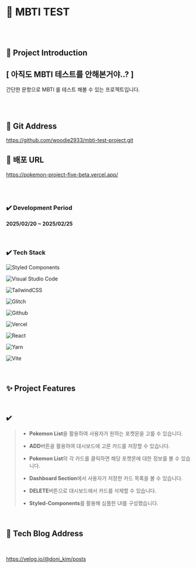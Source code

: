<!-- ####### 헤더 -->

<!-- 제목 -->

# :page_with_curl: MBTI TEST

<br/>
<br/>

<!-- ####### 프로젝트 소개 -->

## :microphone: Project Introduction

## [ 아직도 MBTI 테스트를 안해본거야..? ]

간단한 문항으로 MBTI 를 테스트 해볼 수 있는 프로젝트입니다.

<br/>
<br/>

## :paperclip: Git Address

https://github.com/woodie2933/mbti-test-project.git

## :paperclip: 배포 URL

https://pokemon-project-five-beta.vercel.app/

<br/>
<br/>

<!-- 기간 -->

### :heavy_check_mark: **Development Period**

#### 2025/02/20 ~ 2025/02/25

<br/>
<!-- 테크 스택 -->

### :heavy_check_mark: **Tech Stack**

![Styled Components](https://img.shields.io/badge/styled--components-DB7093?style=for-the-badge&logo=styled-components&logoColor=white)

![Visual Studio Code](https://img.shields.io/badge/Visual%20Studio%20Code-0078d7.svg?style=for-the-badge&logo=visual-studio-code&logoColor=white)

![TailwindCSS](https://img.shields.io/badge/tailwindcss-%2338B2AC.svg?style=for-the-badge&logo=tailwind-css&logoColor=white)

![Glitch](https://img.shields.io/badge/glitch-%233333FF.svg?style=for-the-badge&logo=glitch&logoColor=white)

![Github](https://img.shields.io/badge/github-181717?style=for-the-badge&logo=github&logoColor=white)

![Vercel](https://img.shields.io/badge/vercel-%23000000.svg?style=for-the-badge&logo=vercel&logoColor=white)

![React](https://img.shields.io/badge/react-%2320232a.svg?style=for-the-badge&logo=react&logoColor=%2361DAFB)

![Yarn](https://img.shields.io/badge/yarn-%232C8EBB.svg?style=for-the-badge&logo=yarn&logoColor=white)

![Vite](https://img.shields.io/badge/vite-%23646CFF.svg?style=for-the-badge&logo=vite&logoColor=white)

<br/>

<!-- ####### 프로젝트 특징 -->

<!-- 제목 -->

## :sparkles: Project Features

<br/>

<!-- 특징  -->

### :heavy_check_mark:

> - **Pokemon List**을 활용하여 사용자가 원하는 포켓몬을 고를 수 있습니다.
>
> - **ADD**버튼을 활용하여 대시보드에 고른 카드를 저장할 수 있습니다.
>
> - **Pokemon List**의 각 카드를 클릭하면 해당 포켓몬에 대한 정보를 볼 수 있습니다.
>
> - **Dashboard Section**에서 사용자가 저장한 카드 목록을 볼 수 있습니다.
>
> - **DELETE**버튼으로 대시보드에서 카드를 삭제할 수 있습니다.
>
> - **Styled-Components**를 활용해 심플한 UI를 구성했습니다.

<br/>

## :paperclip: Tech Blog Address

<br/>

https://velog.io/@doni_kim/posts
